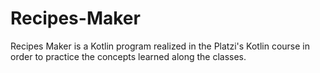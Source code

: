 # Recipes-Maker
Recipes Maker is a Kotlin program realized in the Platzi's Kotlin course in order to practice the concepts learned along the classes. 
